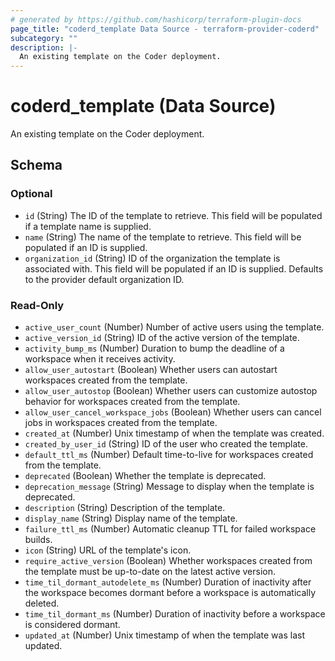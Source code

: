 ```yaml
---
# generated by https://github.com/hashicorp/terraform-plugin-docs
page_title: "coderd_template Data Source - terraform-provider-coderd"
subcategory: ""
description: |-
  An existing template on the Coder deployment.
---
```


# coderd_template (Data Source)

An existing template on the Coder deployment.



<!-- schema generated by tfplugindocs -->
## Schema

### Optional

- `id` (String) The ID of the template to retrieve. This field will be populated if a template name is supplied.
- `name` (String) The name of the template to retrieve. This field will be populated if an ID is supplied.
- `organization_id` (String) ID of the organization the template is associated with. This field will be populated if an ID is supplied. Defaults to the provider default organization ID.

### Read-Only

- `active_user_count` (Number) Number of active users using the template.
- `active_version_id` (String) ID of the active version of the template.
- `activity_bump_ms` (Number) Duration to bump the deadline of a workspace when it receives activity.
- `allow_user_autostart` (Boolean) Whether users can autostart workspaces created from the template.
- `allow_user_autostop` (Boolean) Whether users can customize autostop behavior for workspaces created from the template.
- `allow_user_cancel_workspace_jobs` (Boolean) Whether users can cancel jobs in workspaces created from the template.
- `created_at` (Number) Unix timestamp of when the template was created.
- `created_by_user_id` (String) ID of the user who created the template.
- `default_ttl_ms` (Number) Default time-to-live for workspaces created from the template.
- `deprecated` (Boolean) Whether the template is deprecated.
- `deprecation_message` (String) Message to display when the template is deprecated.
- `description` (String) Description of the template.
- `display_name` (String) Display name of the template.
- `failure_ttl_ms` (Number) Automatic cleanup TTL for failed workspace builds.
- `icon` (String) URL of the template's icon.
- `require_active_version` (Boolean) Whether workspaces created from the template must be up-to-date on the latest active version.
- `time_til_dormant_autodelete_ms` (Number) Duration of inactivity after the workspace becomes dormant before a workspace is automatically deleted.
- `time_til_dormant_ms` (Number) Duration of inactivity before a workspace is considered dormant.
- `updated_at` (Number) Unix timestamp of when the template was last updated.

